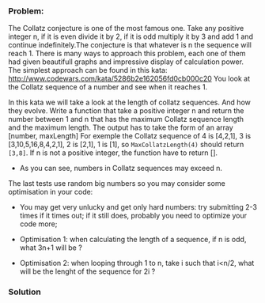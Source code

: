 ### Problem:
<p>The Collatz conjecture is one of the most famous one. Take any positive integer n, if it is even divide it by 2, if it is odd multiply it by 3 and add 1 and continue indefinitely.The conjecture is that whatever is n the sequence will reach 1. There is many ways to approach this problem, each one of them had given beautifull graphs and impressive display of calculation power. The simplest approach can be found in this kata: <a href="http://www.codewars.com/kata/5286b2e162056fd0cb000c20" target="_blank">http://www.codewars.com/kata/5286b2e162056fd0cb000c20</a>
You look at the Collatz sequence of a number and see when it reaches 1.</p>
<p>In this kata we will take a look at the length of collatz sequences. And how they evolve. Write a function that take a positive integer n and return the number between 1 and n that has the maximum Collatz sequence length and the maximum length. The output has to take the form of an array [number, maxLength] For exemple the Collatz sequence of 4 is [4,2,1], 3 is [3,10,5,16,8,4,2,1], 2 is [2,1], 1 is [1], so <code>MaxCollatzLength(4)</code> should return <code>[3,8]</code>. If n is not a positive integer, the function have to return [].</p>
<ul>
<li>As you can see, numbers in Collatz sequences may exceed n.</li>
</ul>
<p>The last tests use random big numbers so you may consider some optimisation in your code:</p>
<ul>
<li><p>You may get very unlucky and get only hard numbers: try submitting 2-3 times if it times out; if it still does, probably you need to optimize your code more;</p>
</li>
<li><p>Optimisation 1: when calculating the length of a sequence, if n is odd, what 3n+1 will be ?</p>
</li>
<li><p>Optimisation 2: when looping through 1 to n, take i such that i&lt;n/2, what will be the lenght of the sequence for 2i ?</p>
</li>
</ul>

### Solution